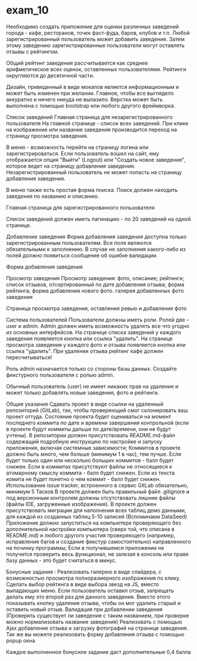 # exam_10

Необходимо создать приложение для оценки различных заведений города - кафе, ресторанов, точек фаст-фуда, баров, клубов и т.п. Любой зарегистрированный пользователь может добавить заведение. Затем этому заведению зарегистрированные пользователи могут оставлять отзывы с рейтингом.

Общий рейтинг заведения рассчитывается как среднее арифметическое всех оценок, оставленных пользователями. Рейтинги округляются до десятичной части.

Дизайн, приведенный в виде мокапов является информационным и может быть изменен при желании. Главное, чтобы все выглядело аккуратно и ничего никуда не вылазило. Верстка может быть выполнена с помощью bootstrap или любого другого фреймворка.

Список заведений
Главная страница для незарегистрированного пользователя
На главной странице - список всех заведений. При клике на изображение или название заведения производится переход на страницу просмотра заведения.

В меню - возможность перейти на страницу логина или зарегистрироваться. Если пользователь вошел на сайт, ему отображается опция "Выйти" (Logout) или "Создать новое заведение", которое ведет на страницу добавления заведения. Незарегистрированный пользователь не может попасть на страницу добавления заведения.

В меню также есть простая форма поиска. Поиск должен находить заведения по названию и описанию.

Главная страница для зарегистрированного пользователя

Список заведений должен иметь пагинацию - по 20 заведений на одной странице.

Добавление заведения
Форма добавления заведения доступна только зарегистрированным пользователям. Все поля являются обязательными к заполнению. В случае не заполнения какого-либо из полей должно появиться сообщение об ошибке валидации.




Форма добавления заведения

Просмотр заведения
Просмотр заведения:
фото, описание;
рейтинги;
список отзывов, отсортированный по дате добавления отзыва;
форма рейтинга;
форма добавления нового фото.
галерея добавленных фото заведения


Страница просмотра заведения, оставления ревью и добавления фото







Система пользователей
Пользователи должны иметь роли. Ролей две - user и admin. Admin должен иметь возможность удалять все что угодно из основных интерфейсов. 
На странице списка заведений у каждого заведения появляется кнопка или ссылка "удалить". 
На странице просмотра заведения у каждого фото и отзыва появляется кнопка или ссылка "удалить". При удалении отзыва рейтинг кафе должен пересчитываться!

Роль admin назначается только со стороны базы данных. Создайте фикстурного пользователя с ролью admin. 

Обычный пользователь (user) не имеет никаких прав на удаление и может только добавлять новые заведения, фото и рейтинги.

Общие указания
Сдавать проект в виде ссылки на удаленный репозиторий (GitLab), так, чтобы проверяющий смог склонировать ваш проект оттуда. Состояние проекта будет оцениваться на момент последнего коммита по дате и времени завершения контрольной (если в проекте будут коммиты дальше по дате/времени, они не будут учтены).
В репозитории должен присутствовать README.md-файл содержащий подробную инструкцию по настройке и запуску приложения, включая системные зависимости;
Коммитов в проекте должно быть много, чем больше (минимум 1 в час), тем лучше. Если будет только один или несколько больших коммитов - балл будет снижен. 
Если в коммитах присутствуют файлы не относящиеся к атомарному смыслу коммита - балл будет снижен. 
Если из текста комита не будет понятно о чем коммит - балл будет снижен.
Использование issue tracker, встроенного в сервис GitLab обязательно, минимум 5 Тасков
В проекте должен быть правильный файл .gitignore и под версионным контролем должны отсутствовать лишние файлы (файлы IDE, загруженные изображения).
В проекте должен присутствовать миграции для наполнения всех таблиц демо данными, для каждой из созданных таблиц 5-10 записей (Вспоминаем DataSeed)
Приложение должно запуститься на компьютере проверяющего без дополнительной настройки компьютера (сверх той, что описана в README.md) и любого другого участия проверяющего (например, исправление багов и создание фикстур самостоятельно) направленного на починку программы;
Если в получившемся приложении не получится проверить весь функционал, не залезая в консоль или правя базу данных - это будет считаться в минус. 

Бонусные задания :
Реализовать галерею в виде слайдера, с возможностью просмотра полноразмерного изображения по клику.
Сделать выбор рейтинга в виде выбора звезд на JS, вместо выпадающих меню.
Если пользователь оставил отзыв, запрещать делать ему это второй раз для данного заведения. Вместо этого показывать кнопку удаления отзыва, чтобы он мог удалить старый и оставить новый отзыв.
Валидация при добавлении заведения (Проверять существует ли заведение с таким названием, при проверке можно нормализовать название заведения)
Реализовать с помощью Ajax добавление отзыва и загрузку фотографий на странице заведения. 
Так же вы можете реализовать форму добавления отзыва с помощью popup окна

Каждое выполненное бонусное задание даст дополнительные 0,4 балла
